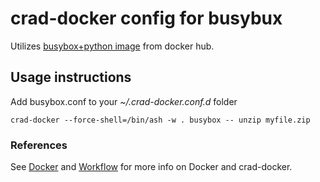# crad-docker config for busybux
Utilizes [busybox+python image](https://hub.docker.com/r/odise/busybox-python/) from docker hub.

## Usage instructions
Add busybox.conf to your *~/.crad-docker.conf.d* folder

    crad-docker --force-shell=/bin/ash -w . busybox -- unzip myfile.zip

### References
See [Docker](https://confluence.qualcomm.com/confluence/display/AT/Docker)
and [Workflow](https://confluence.qualcomm.com/confluence/display/AT/Workflow)
for more info on Docker and crad-docker.
